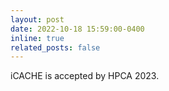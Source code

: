 ```yaml
---
layout: post
date: 2022-10-18 15:59:00-0400
inline: true
related_posts: false
---
```


iCACHE is accepted by HPCA 2023.
